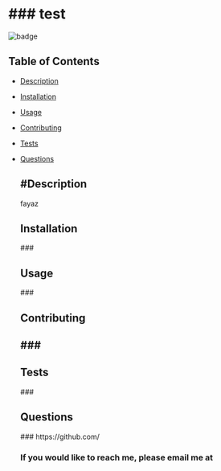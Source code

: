 
  
  <h1>### test</h1>

  ![badge](https://img.shields.io/badge/license-Apache-brightgreen)<br />

  ## Table of Contents
- [Description](#description)
- [Installation](#installation)
- [Usage](#usage)
- [Contributing](#contributing)
- [Tests](#tests)
- [Questions](#questions)

  <h2>#Description</h2>
  fayaz

  <h2>Installation</h2>
  ### 

  <h2>Usage</h2>
  ### 

  <h2>Contributing<h2>
  ### 

  <h2>Tests</h2>
  ### 

  <h2>Questions</h2>
  ### https://github.com/

  ### If you would like to reach me, please email me at 

